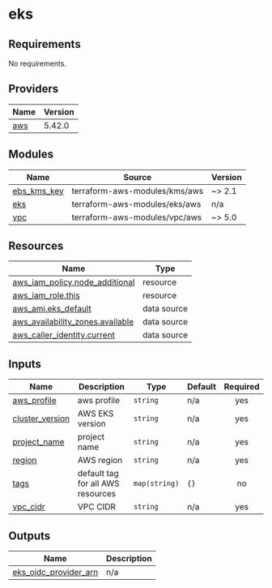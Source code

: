# eks

<!-- BEGINNING OF PRE-COMMIT-TERRAFORM DOCS HOOK -->
## Requirements

No requirements.

## Providers

| Name | Version |
|------|---------|
| <a name="provider_aws"></a> [aws](#provider\_aws) | 5.42.0 |

## Modules

| Name | Source | Version |
|------|--------|---------|
| <a name="module_ebs_kms_key"></a> [ebs\_kms\_key](#module\_ebs\_kms\_key) | terraform-aws-modules/kms/aws | ~> 2.1 |
| <a name="module_eks"></a> [eks](#module\_eks) | terraform-aws-modules/eks/aws | n/a |
| <a name="module_vpc"></a> [vpc](#module\_vpc) | terraform-aws-modules/vpc/aws | ~> 5.0 |

## Resources

| Name | Type |
|------|------|
| [aws_iam_policy.node_additional](https://registry.terraform.io/providers/hashicorp/aws/latest/docs/resources/iam_policy) | resource |
| [aws_iam_role.this](https://registry.terraform.io/providers/hashicorp/aws/latest/docs/resources/iam_role) | resource |
| [aws_ami.eks_default](https://registry.terraform.io/providers/hashicorp/aws/latest/docs/data-sources/ami) | data source |
| [aws_availability_zones.available](https://registry.terraform.io/providers/hashicorp/aws/latest/docs/data-sources/availability_zones) | data source |
| [aws_caller_identity.current](https://registry.terraform.io/providers/hashicorp/aws/latest/docs/data-sources/caller_identity) | data source |

## Inputs

| Name | Description | Type | Default | Required |
|------|-------------|------|---------|:--------:|
| <a name="input_aws_profile"></a> [aws\_profile](#input\_aws\_profile) | aws profile | `string` | n/a | yes |
| <a name="input_cluster_version"></a> [cluster\_version](#input\_cluster\_version) | AWS EKS version | `string` | n/a | yes |
| <a name="input_project_name"></a> [project\_name](#input\_project\_name) | project name | `string` | n/a | yes |
| <a name="input_region"></a> [region](#input\_region) | AWS region | `string` | n/a | yes |
| <a name="input_tags"></a> [tags](#input\_tags) | default tag for all AWS resources | `map(string)` | `{}` | no |
| <a name="input_vpc_cidr"></a> [vpc\_cidr](#input\_vpc\_cidr) | VPC CIDR | `string` | n/a | yes |

## Outputs

| Name | Description |
|------|-------------|
| <a name="output_eks_oidc_provider_arn"></a> [eks\_oidc\_provider\_arn](#output\_eks\_oidc\_provider\_arn) | n/a |
<!-- END OF PRE-COMMIT-TERRAFORM DOCS HOOK -->

